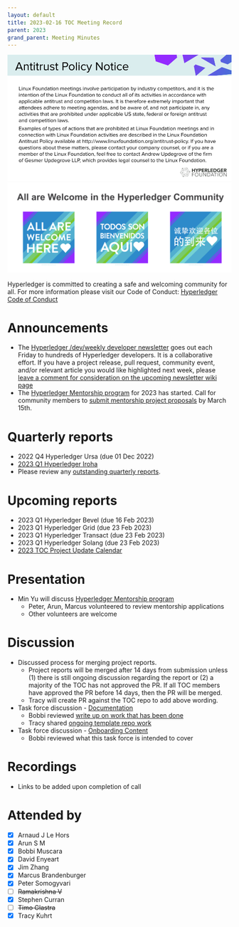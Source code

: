 ```yaml
---
layout: default
title: 2023-02-16 TOC Meeting Record
parent: 2023
grand_parent: Meeting Minutes
---
```

![Antitrust Policy Notice](../images/antitrust-policy-notice.png "Antitrust Policy Notice")
![All are Welcome in the Hyperledger Community](../images/all-are-welcome.png "All are Welcome in the Hyperledger Community")

Hyperledger is committed to creating a safe and welcoming community for all. For more information please visit our Code of Conduct: [Hyperledger Code of Conduct](https://toc.hyperledger.org/governing-documents/code-of-conduct.html)

# Announcements
* The [Hyperledger /dev/weekly developer newsletter](https://wiki.hyperledger.org/pages/viewpage.action?pageId=39618905) goes out each Friday to hundreds of Hyperledger developers. It is a collaborative effort. If you have a project release, pull request, community event, and/or relevant article you would like highlighted next week, please [leave a comment for consideration on the upcoming newsletter wiki page](https://wiki.hyperledger.org/display/DR/2023)
* The [Hyperledger Mentorship program](https://wiki.hyperledger.org/display/INTERN/Hyperledger+Mentorship+Program) for 2023 has started. Call for community members to [submit mentorship project proposals](https://wiki.hyperledger.org/display/INTERN/Mentorship+Projects) by March 15th.

# Quarterly reports
* 2022 Q4 Hyperledger Ursa (due 01 Dec 2022)
* [2023 Q1 Hyperledger Iroha](https://github.com/hyperledger/toc/pull/65)
* Please review any [outstanding quarterly reports](https://github.com/hyperledger/toc/pulls?q=is%3Apr+is%3Aopen+label%3Aquarterly-report+user-review-requested%3A%40me).

# Upcoming reports
* 2023 Q1 Hyperledger Bevel (due 16 Feb 2023)
* 2023 Q1 Hyperledger Grid (due 23 Feb 2023)
* 2023 Q1 Hyperledger Transact (due 23 Feb 2023)
* 2023 Q1 Hyperledger Solang (due 23 Feb 2023)
* [2023 TOC Project Update Calendar](https://wiki.hyperledger.org/display/TSC/2023+TOC+Project+Update+Calendar)

# Presentation
* Min Yu will discuss [Hyperledger Mentorship program](https://wiki.hyperledger.org/display/INTERN/Hyperledger+Mentorship+Program)
  * Peter, Arun, Marcus volunteered to review mentorship applications
  * Other volunteers are welcome

# Discussion
* Discussed process for merging project reports. 
  * Project reports will be merged after 14 days from submission unless (1) there is still ongoing discussion regarding the report or (2) a majority of the TOC has not approved the PR. If all TOC members have approved the PR before 14 days, then the PR will be merged.
  * Tracy will create PR against the TOC repo to add above wording.
* Task force discussion - [Documentation](https://github.com/hyperledger/toc/issues/47)
  * Bobbi reviewed [write up on work that has been done](https://wiki.hyperledger.org/display/TSC/Documentation+Task+Force)
  * Tracy shared [ongoing template repo work](https://tkuhrt.github.io/documentation-template/)
* Task force discussion - [Onboarding Content](https://github.com/hyperledger/toc/issues/47)
  * Bobbi reviewed what this task force is intended to cover


# Recordings
* Links to be added upon completion of call

# Attended by
* [x] Arnaud J Le Hors
* [x] Arun S M
* [x] Bobbi Muscara
* [x] David Enyeart
* [x] Jim Zhang
* [x] Marcus Brandenburger 
* [x] Peter Somogyvari
* [ ] ~~Ramakrishna V~~
* [x] Stephen Curran 
* [ ] ~~Timo Glastra~~
* [x] Tracy Kuhrt
